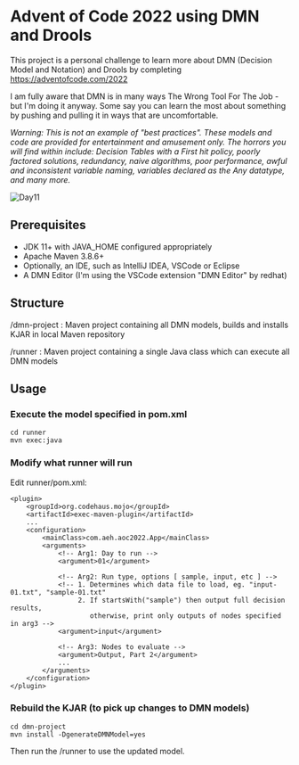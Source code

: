 # Advent of Code 2022 using DMN and Drools

This project is a personal challenge to learn more about DMN (Decision Model and Notation) and Drools by completing https://adventofcode.com/2022

I am fully aware that DMN is in many ways The Wrong Tool For The Job - but I'm doing it anyway. Some say you can learn the most about something by pushing and pulling it in ways that are uncomfortable.

*Warning: This is not an example of "best practices". These models and code are provided for entertainment and amusement only. The horrors you will find within include: Decision Tables with a First hit policy, poorly factored solutions, redundancy, naive algorithms, poor performance, awful and inconsistent variable naming, variables declared as the Any datatype, and many more.*

![Day11](https://user-images.githubusercontent.com/10354739/216742987-afda35d5-5ed2-47a2-8f7c-b67810898fb8.png)

## Prerequisites
- JDK 11+ with JAVA_HOME configured appropriately
- Apache Maven 3.8.6+
- Optionally, an IDE, such as IntelliJ IDEA, VSCode or Eclipse
- A DMN Editor (I'm using the VSCode extension "DMN Editor" by redhat)

## Structure

/dmn-project : Maven project containing all DMN models, builds and installs KJAR in local Maven repository

/runner : Maven project containing a single Java class which can execute all DMN models 

## Usage

### Execute the model specified in pom.xml
```
cd runner 
mvn exec:java
```
### Modify what runner will run
Edit runner/pom.xml:
```
<plugin>
    <groupId>org.codehaus.mojo</groupId>
    <artifactId>exec-maven-plugin</artifactId>
    ...
    <configuration>
        <mainClass>com.aeh.aoc2022.App</mainClass>
        <arguments>
            <!-- Arg1: Day to run -->
            <argument>01</argument> 
            
            <!-- Arg2: Run type, options [ sample, input, etc ] -->
            <!-- 1. Determines which data file to load, eg. "input-01.txt", "sample-01.txt" 
                 2. If startsWith("sample") then output full decision results,
                    otherwise, print only outputs of nodes specified in arg3 -->
            <argument>input</argument>
            
            <!-- Arg3: Nodes to evaluate -->
            <argument>Output, Part 2</argument>
            ...
        </arguments>
    </configuration>
</plugin>
```

### Rebuild the KJAR (to pick up changes to DMN models)
```
cd dmn-project
mvn install -DgenerateDMNModel=yes
```
Then run the /runner to use the updated model.
